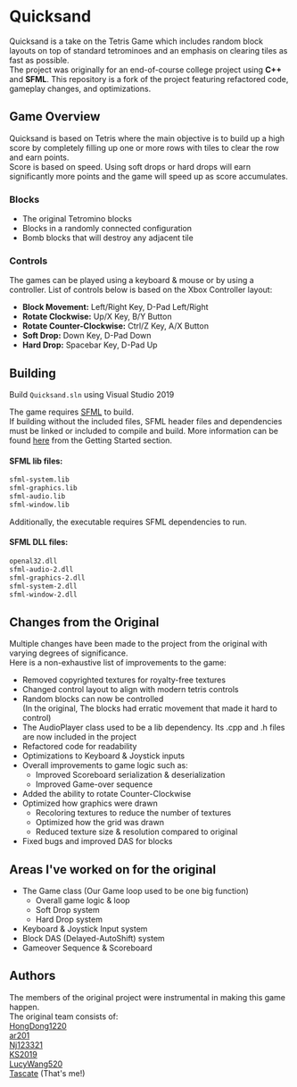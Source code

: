 # Quicksand

Quicksand is a take on the Tetris Game which includes random block layouts on top of standard tetrominoes and an emphasis on clearing tiles as fast as possible.   
The project was originally for an end-of-course college project using **C++** and **SFML**.  This repository is a fork of the project featuring refactored code, gameplay changes, and optimizations.
## Game Overview
Quicksand is based on Tetris where the main objective is to build up a high score by completely filling up one or more rows with tiles to clear the row and earn points.   
Score is based on speed. Using soft drops or hard drops will earn significantly more points and the game will speed up as score accumulates.
### Blocks
- The original Tetromino blocks
- Blocks in a randomly connected configuration
- Bomb blocks that will destroy any adjacent tile
### Controls
The games can be played using a keyboard & mouse or by using a controller. List of controls below is based on the Xbox Controller layout:
- **Block Movement:** Left/Right Key, D-Pad Left/Right
- **Rotate Clockwise:** Up/X Key, B/Y Button
- **Rotate Counter-Clockwise:** Ctrl/Z Key, A/X Button
- **Soft Drop:** Down Key, D-Pad Down
- **Hard Drop:** Spacebar Key, D-Pad Up

## Building

Build `Quicksand.sln` using Visual Studio 2019   
   
The game requires [SFML](https://www.sfml-dev.org/) to build.   
If building without the included files, SFML header files and dependencies must be linked or included to compile and build.
More information can be found [here](https://www.sfml-dev.org/tutorials/2.5/) from the Getting Started section.
#### SFML lib files:
```bash
sfml-system.lib
sfml-graphics.lib
sfml-audio.lib
sfml-window.lib
```
Additionally, the executable requires SFML dependencies to run.
#### SFML DLL files:
```bash
openal32.dll
sfml-audio-2.dll
sfml-graphics-2.dll
sfml-system-2.dll
sfml-window-2.dll
```

## Changes from the Original
Multiple changes have been made to the project from the original with varying degrees of significance.   
Here is a non-exhaustive list of improvements to the game:
- Removed copyrighted textures for royalty-free textures
- Changed control layout to align with modern tetris controls
- Random blocks can now be controlled   
 (In the original, The blocks had erratic movement that made it hard to control)
- The AudioPlayer class used to be a lib dependency. Its .cpp and .h files are now included in the project
- Refactored code for readability
- Optimizations to Keyboard & Joystick inputs
- Overall improvements to game logic such as:
   - Improved Scoreboard serialization & deserialization
   - Improved Game-over sequence
- Added the ability to rotate Counter-Clockwise
- Optimized how graphics were drawn
   - Recoloring textures to reduce the number of textures
   - Optimized how the grid was drawn
   - Reduced texture size & resolution compared to original
- Fixed bugs and improved DAS for blocks

## Areas I've worked on for the original
- The Game class (Our Game loop used to be one big function)
   - Overall game logic & loop
   - Soft Drop system
   - Hard Drop system
- Keyboard & Joystick Input system
- Block DAS (Delayed-AutoShift) system
- Gameover Sequence & Scoreboard

## Authors
The members of the original project were instrumental in making this game happen.   
The original team consists of:   
[HongDong1220](https://github.com/hongdong1220)   
[ar201](https://github.com/ar201)   
[Nj123321](https://github.com/Nj123321)   
[KS2019](https://github.com/KS1019)   
[LucyWang520](https://github.com/LucyWang520)   
[Tascate](https://github.com/Tascate) (That's me!)
